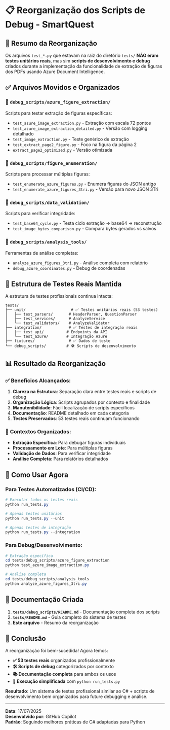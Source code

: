 # 📋 Reorganização dos Scripts de Debug - SmartQuest

## 🎯 Resumo da Reorganização

Os arquivos `test_*.py` que estavam na raiz do diretório `tests/` **NÃO eram testes unitários reais**, mas sim **scripts de desenvolvimento e debug** criados durante a implementação da funcionalidade de extração de figuras dos PDFs usando Azure Document Intelligence.

## ✅ **Arquivos Movidos e Organizados**

### 📁 **`debug_scripts/azure_figure_extraction/`**
Scripts para testar extração de figuras específicas:

- `test_azure_image_extraction.py` - Extração com escala 72 pontos
- `test_azure_image_extraction_detailed.py` - Versão com logging detalhado  
- `test_image_extraction.py` - Teste genérico de extração
- `test_extract_page2_figure.py` - Foco na figura da página 2
- `extract_page2_optimized.py` - Versão otimizada

### 📁 **`debug_scripts/figure_enumeration/`**
Scripts para processar múltiplas figuras:

- `test_enumerate_azure_figures.py` - Enumera figuras do JSON antigo
- `test_enumerate_azure_figures_3tri.py` - Versão para novo JSON 3Tri

### 📁 **`debug_scripts/data_validation/`**
Scripts para verificar integridade:

- `test_base64_cycle.py` - Testa ciclo extração → base64 → reconstrução
- `test_image_bytes_comparison.py` - Compara bytes gerados vs salvos

### 📁 **`debug_scripts/analysis_tools/`**
Ferramentas de análise completas:

- `analyze_azure_figures_3tri.py` - Análise completa com relatório
- `debug_azure_coordinates.py` - Debug de coordenadas

## 🚀 **Estrutura de Testes Reais Mantida**

A estrutura de testes profissionais continua intacta:

```
tests/
├── unit/                    # ✅ Testes unitários reais (53 testes)
│   ├── test_parsers/       # HeaderParser, QuestionParser
│   ├── test_services/      # AnalyzeService
│   └── test_validators/    # AnalyzeValidator
├── integration/            # ✅ Testes de integração reais
│   ├── test_api/          # Endpoints da API
│   └── test_azure/        # Integração Azure
├── fixtures/               # ✅ Dados de teste
└── debug_scripts/         # 🛠️ Scripts de desenvolvimento
```

## 📊 **Resultado da Reorganização**

### ✅ **Benefícios Alcançados**:

1. **Clareza na Estrutura**: Separação clara entre testes reais e scripts de debug
2. **Organização Lógica**: Scripts agrupados por contexto e finalidade
3. **Manutenibilidade**: Fácil localização de scripts específicos
4. **Documentação**: README detalhado em cada categoria
5. **Testes Preservados**: 53 testes reais continuam funcionando

### 🎯 **Contextos Organizados**:

- **Extração Específica**: Para debugar figuras individuais
- **Processamento em Lote**: Para múltiplas figuras
- **Validação de Dados**: Para verificar integridade
- **Análise Completa**: Para relatórios detalhados

## 🔧 **Como Usar Agora**

### Para Testes Automatizados (CI/CD):
```powershell
# Executar todos os testes reais
python run_tests.py

# Apenas testes unitários
python run_tests.py --unit

# Apenas testes de integração  
python run_tests.py --integration
```

### Para Debug/Desenvolvimento:
```powershell
# Extração específica
cd tests/debug_scripts/azure_figure_extraction
python test_azure_image_extraction.py

# Análise completa
cd tests/debug_scripts/analysis_tools
python analyze_azure_figures_3tri.py
```

## 📝 **Documentação Criada**

1. **`tests/debug_scripts/README.md`** - Documentação completa dos scripts
2. **`tests/README.md`** - Guia completo do sistema de testes
3. **Este arquivo** - Resumo da reorganização

## 🎉 **Conclusão**

A reorganização foi bem-sucedida! Agora temos:

- **✅ 53 testes reais** organizados profissionalmente
- **🛠️ Scripts de debug** categorizados por contexto  
- **📚 Documentação completa** para ambos os usos
- **🚀 Execução simplificada** com `python run_tests.py`

**Resultado**: Um sistema de testes profissional similar ao C# + scripts de desenvolvimento bem organizados para future debugging e análise.

---

**Data**: 17/07/2025  
**Desenvolvido por**: GitHub Copilot  
**Padrão**: Seguindo melhores práticas de C# adaptadas para Python
